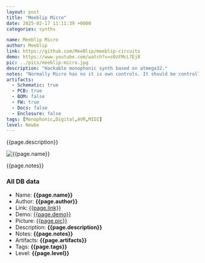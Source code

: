 ```yaml
---
layout: post
title: "Meeblip Micro"
date: 2025-02-17 11:11:39 +0000
categories: synths

name: Meeblip Micro
author: Meeblip
link: https://github.com/MeeBlip/meeblip-circuits
demo: https://www.youtube.com/watch?v=s0zFMcL7Ej8
pic: ../pics/meeblip-micro.jpg
description: "Hackable monophonic synth based on atmega32."
notes: "Normally Micro has no it is own controls. It should be controlled by MIDI. Meeblip SE is quite the same synth with physical controls."
artifacts:
  - Schematic: true
  - PCB: true
  - BOM: false
  - FW: true
  - Docs: false
  - Enclosure: false
tags: [Monophonic,Digital,AVR,MIDI]
level: Newbe
---
```


{{page.description}}

![{{page.name}}]({{page.pic}})

{{page.notes}}

### All DB data
- Name: **{{page.name}}**
- Author: **{{page.author}}**
- Link: [{{page.link}}]({{page.link}})
- Demo: [{{page.demo}}]({{page.demo}})
- Picture: [{{page.pic}}]({{page.pic}})
- Description: **{{page.description}}**
- Notes: **{{page.notes}}**
- Artifacts: **{{page.artifacts}}**
- Tags: **{{page.tags}}**
- Level: **{{page.level}}**
